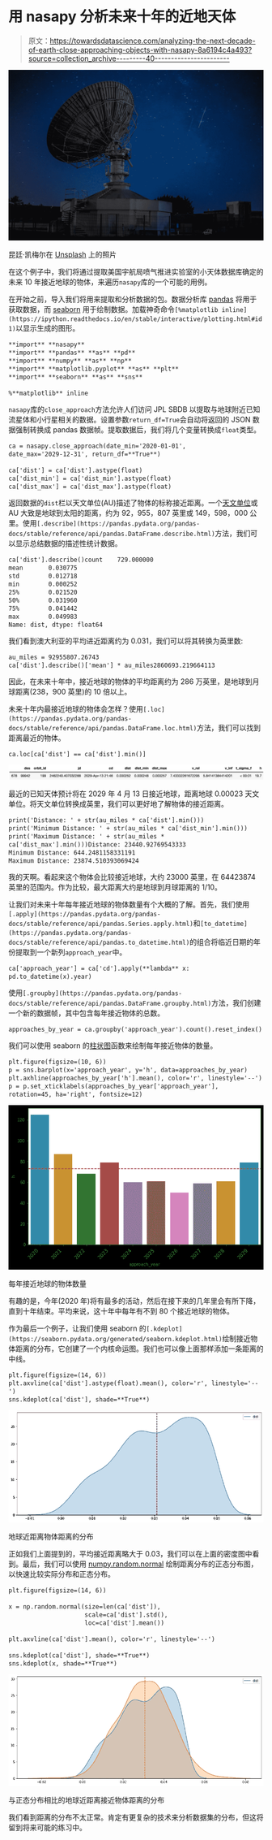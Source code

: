 # 用 nasapy 分析未来十年的近地天体

> 原文：<https://towardsdatascience.com/analyzing-the-next-decade-of-earth-close-approaching-objects-with-nasapy-8a6194c4a493?source=collection_archive---------40----------------------->

![](img/5b24c439be1851047cf398aa0515de48.png)

昆廷·凯梅尔在 [Unsplash](https://unsplash.com/s/photos/meteor?utm_source=unsplash&utm_medium=referral&utm_content=creditCopyText) 上的照片

在这个例子中，我们将通过提取美国宇航局喷气推进实验室的小天体数据库确定的未来 10 年接近地球的物体，来遍历`nasapy`库的一个可能的用例。

在开始之前，导入我们将用来提取和分析数据的包。数据分析库 [pandas](https://pandas.pydata.org/) 将用于获取数据，而 [seaborn](https://seaborn.pydata.org/) 用于绘制数据。加载神奇命令`[%matplotlib inline](https://ipython.readthedocs.io/en/stable/interactive/plotting.html#id1)`以显示生成的图形。

```
**import** **nasapy**
**import** **pandas** **as** **pd**
**import** **numpy** **as** **np**
**import** **matplotlib.pyplot** **as** **plt**
**import** **seaborn** **as** **sns**

%**matplotlib** inline
```

`nasapy`库的`close_approach`方法允许人们访问 JPL SBDB 以提取与地球附近已知流星体和小行星相关的数据。设置参数`return_df=True`会自动将返回的 JSON 数据强制转换成 pandas 数据帧。提取数据后，我们将几个变量转换成`float`类型。

```
ca = nasapy.close_approach(date_min='2020-01-01', 
date_max='2029-12-31', return_df=**True**)

ca['dist'] = ca['dist'].astype(float)
ca['dist_min'] = ca['dist_min'].astype(float)
ca['dist_max'] = ca['dist_max'].astype(float)
```

返回数据的`dist`栏以天文单位(AU)描述了物体的标称接近距离。一个[天文单位](https://en.wikipedia.org/wiki/Astronomical_unit)或 AU 大致是地球到太阳的距离，约为 92，955，807 英里或 149，598，000 公里。使用`[.describe](https://pandas.pydata.org/pandas-docs/stable/reference/api/pandas.DataFrame.describe.html)`方法，我们可以显示总结数据的描述性统计数据。

```
ca['dist'].describe()count    729.000000
mean       0.030775
std        0.012718
min        0.000252
25%        0.021520
50%        0.031960
75%        0.041442
max        0.049983
Name: dist, dtype: float64
```

我们看到澳大利亚的平均进近距离约为 0.031，我们可以将其转换为英里数:

```
au_miles = 92955807.26743
ca['dist'].describe()['mean'] * au_miles2860693.219664113
```

因此，在未来十年中，接近地球的物体的平均距离约为 286 万英里，是地球到月球距离(238，900 英里)的 10 倍以上。

未来十年内最接近地球的物体会怎样？使用`[.loc](https://pandas.pydata.org/pandas-docs/stable/reference/api/pandas.DataFrame.loc.html)`方法，我们可以找到距离最近的物体。

```
ca.loc[ca['dist'] == ca['dist'].min()]
```

![](img/f25b1aee2fbaf7b691ddef290b450fc3.png)

最近的已知天体预计将在 2029 年 4 月 13 日接近地球，距离地球 0.00023 天文单位。将天文单位转换成英里，我们可以更好地了解物体的接近距离。

```
print('Distance: ' + str(au_miles * ca['dist'].min()))
print('Minimum Distance: ' + str(au_miles * ca['dist_min'].min()))
print('Maximum Distance: ' + str(au_miles * ca['dist_max'].min()))Distance: 23440.92769543333
Minimum Distance: 644.2481158331191
Maximum Distance: 23874.510393069424
```

我的天啊。看起来这个物体会比较接近地球，大约 23000 英里，在 64423874 英里的范围内。作为比较，最大距离大约是地球到月球距离的 1/10。

让我们对未来十年每年接近地球的物体数量有个大概的了解。首先，我们使用`[.apply](https://pandas.pydata.org/pandas-docs/stable/reference/api/pandas.Series.apply.html)`和`[to_datetime](https://pandas.pydata.org/pandas-docs/stable/reference/api/pandas.to_datetime.html)`的组合将临近日期的年份提取到一个新列`approach_year`中。

```
ca['approach_year'] = ca['cd'].apply(**lambda** x: pd.to_datetime(x).year)
```

使用`[.groupby](https://pandas.pydata.org/pandas-docs/stable/reference/api/pandas.DataFrame.groupby.html)`方法，我们创建一个新的数据帧，其中包含每年接近物体的总数。

```
approaches_by_year = ca.groupby('approach_year').count().reset_index()
```

我们可以使用 seaborn 的[柱状图](https://seaborn.pydata.org/generated/seaborn.barplot.html)函数来绘制每年接近物体的数量。

```
plt.figure(figsize=(10, 6))
p = sns.barplot(x='approach_year', y='h', data=approaches_by_year)
plt.axhline(approaches_by_year['h'].mean(), color='r', linestyle='--')
p = p.set_xticklabels(approaches_by_year['approach_year'], rotation=45, ha='right', fontsize=12)
```

![](img/569404dc53adbad6f01db6a2b2789d9e.png)

每年接近地球的物体数量

有趣的是，今年(2020 年)将有最多的活动，然后在接下来的几年里会有所下降，直到十年结束。平均来说，这十年中每年有不到 80 个接近地球的物体。

作为最后一个例子，让我们使用 seaborn 的`[.kdeplot](https://seaborn.pydata.org/generated/seaborn.kdeplot.html)`绘制接近物体距离的分布，它创建了一个内核命运图。我们也可以像上面那样添加一条距离的中线。

```
plt.figure(figsize=(14, 6))
plt.axvline(ca['dist'].astype(float).mean(), color='r', linestyle='--')
sns.kdeplot(ca['dist'], shade=**True**)
```

![](img/638b6f340e8d97224984b22aa22f20cc.png)

地球近距离物体距离的分布

正如我们上面提到的，平均接近距离略大于 0.03，我们可以在上面的密度图中看到。最后，我们可以使用 [numpy.random.normal](https://docs.scipy.org/doc/numpy-1.15.0/reference/generated/numpy.random.normal.html) 绘制距离分布的正态分布图，以快速比较实际分布和正态分布。

```
plt.figure(figsize=(14, 6))

x = np.random.normal(size=len(ca['dist']), 
                     scale=ca['dist'].std(), 
                     loc=ca['dist'].mean())

plt.axvline(ca['dist'].mean(), color='r', linestyle='--')

sns.kdeplot(ca['dist'], shade=**True**)
sns.kdeplot(x, shade=**True**)
```

![](img/f7e6b83bb79242087ab68d954f367342.png)

与正态分布相比的地球近距离接近物体距离的分布

我们看到距离的分布不太正常。肯定有更复杂的技术来分析数据集的分布，但这将留到将来可能的练习中。